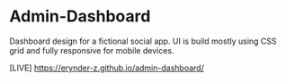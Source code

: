 # Admin-Dashboard

Dashboard design for a fictional social app.
UI is build mostly using CSS grid and fully responsive for mobile devices.

[LIVE] https://erynder-z.github.io/admin-dashboard/
